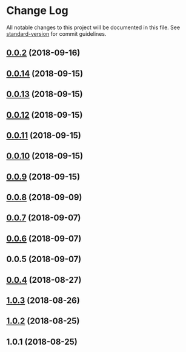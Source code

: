 # Change Log

All notable changes to this project will be documented in this file. See [standard-version](https://github.com/conventional-changelog/standard-version) for commit guidelines.

<a name="0.0.2"></a>
## [0.0.2](https://github.com/proximax-storage/xpx2-ts-js-sdk/compare/v0.0.14...v0.0.2) (2018-09-16)



<a name="0.0.14"></a>
## [0.0.14](https://github.com/thomas-tran/xpx2-js-sdk/compare/v0.0.13...v0.0.14) (2018-09-15)



<a name="0.0.13"></a>
## [0.0.13](https://github.com/thomas-tran/xpx2-js-sdk/compare/v0.0.12...v0.0.13) (2018-09-15)



<a name="0.0.12"></a>
## [0.0.12](https://github.com/thomas-tran/xpx2-js-sdk/compare/v0.0.11...v0.0.12) (2018-09-15)



<a name="0.0.11"></a>
## [0.0.11](https://github.com/thomas-tran/xpx2-js-sdk/compare/v0.0.10...v0.0.11) (2018-09-15)



<a name="0.0.10"></a>
## [0.0.10](https://github.com/thomas-tran/xpx2-js-sdk/compare/v0.0.9...v0.0.10) (2018-09-15)



<a name="0.0.9"></a>
## [0.0.9](https://github.com/thomas-tran/xpx2-js-sdk/compare/v0.0.8...v0.0.9) (2018-09-15)



<a name="0.0.8"></a>
## [0.0.8](https://github.com/thomas-tran/xpx2-js-sdk/compare/v0.0.7...v0.0.8) (2018-09-09)



<a name="0.0.7"></a>
## [0.0.7](https://github.com/thomas-tran/xpx2-js-sdk/compare/v0.0.6...v0.0.7) (2018-09-07)



<a name="0.0.6"></a>
## [0.0.6](https://github.com/thomas-tran/xpx2-js-sdk/compare/v0.0.5...v0.0.6) (2018-09-07)



<a name="0.0.5"></a>
## 0.0.5 (2018-09-07)



<a name="0.0.4"></a>
## [0.0.4](https://github.com/thomas-tran/xpx2-js-sdk/compare/v1.0.3...v0.0.4) (2018-08-27)



<a name="1.0.3"></a>
## [1.0.3](https://github.com/thomas-tran/xpx2-js-sdk/compare/v1.0.2...v1.0.3) (2018-08-26)



<a name="1.0.2"></a>
## [1.0.2](https://github.com/thomas-tran/xpx2-js-sdk/compare/v1.0.1...v1.0.2) (2018-08-25)



<a name="1.0.1"></a>
## 1.0.1 (2018-08-25)

